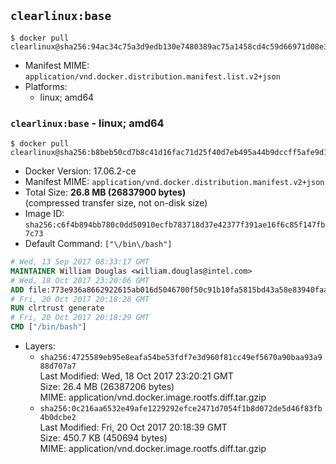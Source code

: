 ## `clearlinux:base`

```console
$ docker pull clearlinux@sha256:94ac34c75a3d9edb130e7480389ac75a1458cd4c59d66971d08e3a16a6b5aa0c
```

-	Manifest MIME: `application/vnd.docker.distribution.manifest.list.v2+json`
-	Platforms:
	-	linux; amd64

### `clearlinux:base` - linux; amd64

```console
$ docker pull clearlinux@sha256:b8beb50cd7b8c41d16fac71d25f40d7eb495a44b9dccff5afe9d1284e5eeabc6
```

-	Docker Version: 17.06.2-ce
-	Manifest MIME: `application/vnd.docker.distribution.manifest.v2+json`
-	Total Size: **26.8 MB (26837900 bytes)**  
	(compressed transfer size, not on-disk size)
-	Image ID: `sha256:c6f4b894bb780c0dd50910ecfb783718d37e42377f391ae16f6c85f147fb7c73`
-	Default Command: `["\/bin\/bash"]`

```dockerfile
# Wed, 13 Sep 2017 08:33:17 GMT
MAINTAINER William Douglas <william.douglas@intel.com>
# Wed, 18 Oct 2017 23:20:06 GMT
ADD file:773e936a8662922615ab016d5046700f50c91b10fa5815bd43a58e83940faac5 in / 
# Fri, 20 Oct 2017 20:18:28 GMT
RUN clrtrust generate
# Fri, 20 Oct 2017 20:18:29 GMT
CMD ["/bin/bash"]
```

-	Layers:
	-	`sha256:4725589eb95e8eafa54be53fdf7e3d960f81cc49ef5670a90baa93a988d707a7`  
		Last Modified: Wed, 18 Oct 2017 23:20:21 GMT  
		Size: 26.4 MB (26387206 bytes)  
		MIME: application/vnd.docker.image.rootfs.diff.tar.gzip
	-	`sha256:0c216aa6532e49afe1229292efce2471d7054f1b8d072de5d46f83fb4b0dcbe2`  
		Last Modified: Fri, 20 Oct 2017 20:18:39 GMT  
		Size: 450.7 KB (450694 bytes)  
		MIME: application/vnd.docker.image.rootfs.diff.tar.gzip
